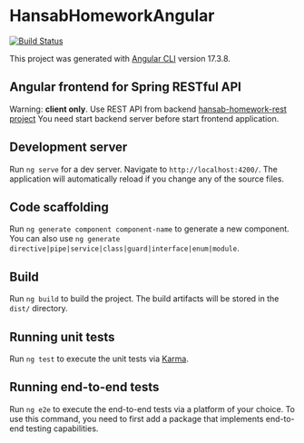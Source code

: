 # HansabHomeworkAngular

[![Build Status](https://github.com/gitivanov/hansab-homework-angular/actions/workflows/angular-ci.yml/badge.svg)](https://github.com/gitivanov/hansab-homework-angular/actions/workflows/angular-ci.yml)

This project was generated with [Angular CLI](https://github.com/angular/angular-cli) version 17.3.8.

## Angular frontend for Spring RESTful API

Warning: **client only**. 
  Use REST API from backend [hansab-homework-rest project](https://github.com/gitivanov/hansab-homework-rest)
  You need start backend server before start frontend application.

## Development server

Run `ng serve` for a dev server. Navigate to `http://localhost:4200/`. The application will automatically reload if you change any of the source files.

## Code scaffolding

Run `ng generate component component-name` to generate a new component. You can also use `ng generate directive|pipe|service|class|guard|interface|enum|module`.

## Build

Run `ng build` to build the project. The build artifacts will be stored in the `dist/` directory.

## Running unit tests

Run `ng test` to execute the unit tests via [Karma](https://karma-runner.github.io).

## Running end-to-end tests

Run `ng e2e` to execute the end-to-end tests via a platform of your choice. To use this command, you need to first add a package that implements end-to-end testing capabilities.


